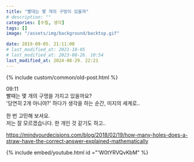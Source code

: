 ```yaml
---
title: "빨대는 몇 개의 구멍이 있을까"
# description: ""
categories: [수필, 생각]
tags: []
image: "/assets/img/background/backtop.gif"

date: 2019-09-05. 21:11:00
# last_modified_at: 2021-10-05
# last_modified_at: 2023-08-26. 10:54
last_modified_at: 2024-08-29. 22:21
---
```


{% include custom/common/old-post.html %}

09:11  
빨때는 몇 개의 구멍을 가지고 있을까요?  
'당연히 2개 아니야?' 하다가 생각을 하는 순간, 미지의 세계로..  

한 번 고민해 보셔요.  
저는 잘 모르겠습니다. 한 개인 것 같기도 하고..  

<https://mindyourdecisions.com/blog/2018/02/19/how-many-holes-does-a-straw-have-the-correct-answer-explained-mathematically>  

{% include embed/youtube.html id ="'W0tYRVQvKbM" %}
